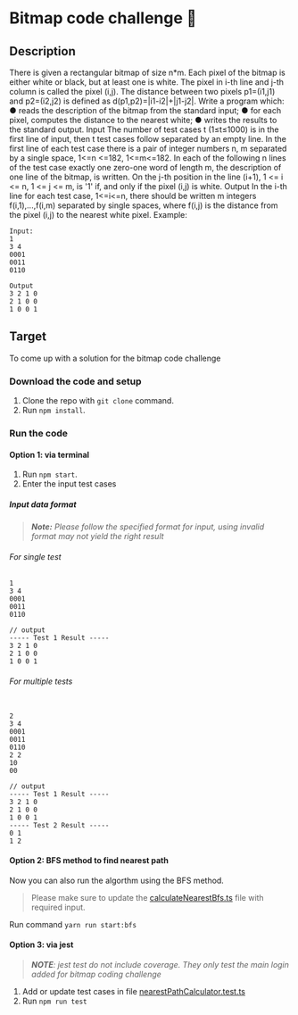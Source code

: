# Bitmap code challenge 🚀

## Description

There is given a rectangular bitmap of size n\*m. Each pixel of the bitmap is either white or black, but at least one is white. The pixel in i-th line and j-th column is called the pixel (i,j). The distance between two pixels p1=(i1,j1) and p2=(i2,j2) is defined as d(p1,p2)=|i1-i2|+|j1-j2|. Write a program which:
● reads the description of the bitmap from the standard input;
● for each pixel, computes the distance to the nearest white;
● writes the results to the standard output.
Input
The number of test cases t (1≤t≤1000) is in the first line of input, then t test cases follow separated by an empty line. In the first line of each test case there is a pair of integer numbers n, m separated by a single space, 1<=n <=182, 1<=m<=182. In each of the following n lines of the test case exactly one zero-one word of length m, the description of one line of the bitmap, is written. On the j-th position in the line (i+1), 1 <= i <= n, 1 <= j <= m, is '1' if, and only if the pixel (i,j) is white.
Output
In the i-th line for each test case, 1<=i<=n, there should be written m integers f(i,1),...,f(i,m) separated by single spaces, where f(i,j) is the distance from the pixel (i,j) to the nearest white pixel. Example:
```
Input:
1
3 4
0001
0011
0110

Output
3 2 1 0
2 1 0 0
1 0 0 1
```

## Target

To come up with a solution for the bitmap code challenge

### Download the code and setup

1. Clone the repo with `git clone` command.
2. Run `npm install`.

### Run the code

#### Option 1: via terminal

1. Run `npm start`.
2. Enter the input test cases

##### Input data format
> <em><strong>Note:</strong> Please follow the specified format for input, using invalid format may not yield the right result</p></em>

###### For single test
```
1
3 4
0001
0011
0110

// output
----- Test 1 Result -----
3 2 1 0
2 1 0 0
1 0 0 1

```

###### For multiple tests

```

2
3 4
0001
0011
0110
2 2
10
00

// output
----- Test 1 Result -----
3 2 1 0
2 1 0 0
1 0 0 1
----- Test 2 Result -----
0 1
1 2

```
#### Option 2: BFS method to find nearest path
Now you can also run the algorthm using the BFS method.
> Please make sure to update the [calculateNearestBfs.ts](/calculateNearestBfs.ts) file with required input.

Run command `yarn run start:bfs`

#### Option 3: via jest
> <em>**NOTE**: jest test do not include coverage. They only test the main login added for bitmap coding challenge</em>
1. Add or update test cases in file [nearestPathCalculator.test.ts]("./test/nearestPathCalculator.test.ts")
2. Run `npm run test`

